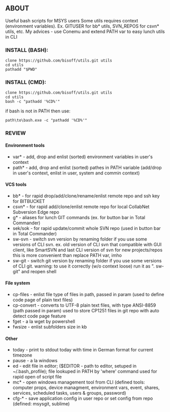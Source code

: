 ## ABOUT
Useful bash scripts for MSYS users
Some utils requires context (environment variables). Ex. GITUSER for bb* utils, SVN_REPOS for csvn* utils, etc.
My advices - use Conemu and extend PATH var to easy lunch utils in CLI

### INSTALL (BASH):
	clone https://github.com/bisoff/utils.git utils
	cd utils
	pathadd "$PWD"

### INSTALL (CMD):

	clone https://github.com/bisoff/utils.git utils
	cd utils
	bash -c "pathadd '%CD%'"

if bash is not in PATH then use:

	path\to\bash.exe -c "pathadd '%CD%'"

### REVIEW
#### Environment tools

- var* 		- add, drop and enlist (sorted) environment variables in user's context
- path* 	- add, drop and enlist (sorted) pathes in PATH variable (add/drop in user's context, enlist in user, system and commin context)

#### VCS tools

- bb* 		- for rapid drop/add/clone/rename/enlist remote repo and ssh key for BITBUCKET
- csvn*		- for rapid add/clone/enlist remote repo for local CollabNet Subversion Edge repo
- g*		- aliases for lunch GIT commands (ex. for button bar in Total Commander)
- sek/sok 	- for rapid update/commit whole SVN repo (used in button bar in Total Commander)
- sw-svn		- switch svn version by renaming folder if you use some versions of CLI svn.
		  ex. old version of CLI svn that compatible with GUI client, like SmartSVN and last CLI version of svn for new projects/repos
		  this is more convenient than replace PATH var, imho
- sw-git		- switch git version by renaming folder if you use some versions of CLI git.
		  warning: to use it correctly (w/o context loose) run it as ". sw-git" and reopen shell

#### File system

- cp-files	- enlist file type of files in path, passed in param (used to define code page of plain text files)
- cp-convert	- converts to UTF-8 plain text files, with type ANSI-8859 (path passed in param)
		  used to store CP1251 files in git repo with auto detect code page feature
- fget		- a la wget by powershell
- fwsize	- enlist subfolders size in kb

#### Other

- today		- print to stdout today with time in German format for current timezone
- pause		- a la windows
- ed		- edit file in editor; ($EDITOR - path to editor, setuped in ~/.bash_profile); file lookuped in PATH by 'where' command
		  used for rapid open of script file
- mc*		- open windows management tool from CLI
		 (defined tools: computer props, device managment, environment vars, event, shares, services, scheduled tasks, users & groups, password)
- cfg-*		- save application config in user repo or set config from repo
		  (defined: msysgit, sublime)
